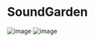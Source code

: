 # SoundGarden



![image](https://user-images.githubusercontent.com/88943961/160739960-7cd66e84-931b-4514-aa87-6243da19abec.png)
![image](https://user-images.githubusercontent.com/88943961/160739939-7adea2e1-bb15-49b4-a916-f409f0dac723.png)
